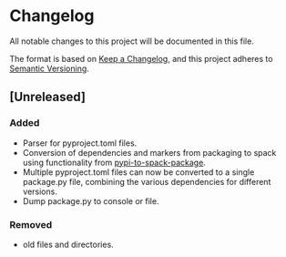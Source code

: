 # Changelog

All notable changes to this project will be documented in this file.

The format is based on [Keep a Changelog](https://keepachangelog.com/en/1.1.0/),
and this project adheres to [Semantic Versioning](https://semver.org/spec/v2.0.0.html).

## [Unreleased]

### Added

- Parser for pyproject.toml files.
- Conversion of dependencies and markers from packaging to spack using functionality from [pypi-to-spack-package](https://github.com/spack/pypi-to-spack-package).
- Multiple pyproject.toml files can now be converted to a single package.py file, combining the various dependencies for different versions.
- Dump package.py to console or file.

### Removed

- old files and directories.
